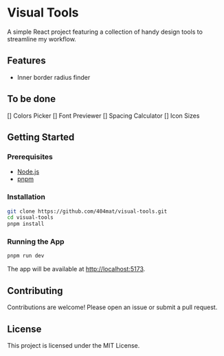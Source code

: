 # Visual Tools

A simple React project featuring a collection of handy design tools to streamline my workflow.

## Features

- Inner border radius finder

## To be done

[] Colors Picker
[] Font Previewer
[] Spacing Calculator
[] Icon Sizes

## Getting Started

### Prerequisites

- [Node.js](https://nodejs.org/)
- [pnpm](https://pnpm.io/)

### Installation

```bash
git clone https://github.com/404mat/visual-tools.git
cd visual-tools
pnpm install
```

### Running the App

```bash
pnpm run dev
```

The app will be available at [http://localhost:5173](http://localhost:5173).

## Contributing

Contributions are welcome! Please open an issue or submit a pull request.

## License

This project is licensed under the MIT License.
